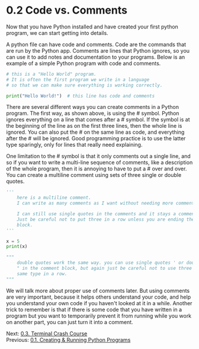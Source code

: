 # 0.2 Code vs. Comments
Now that you have Python installed and have created your first python program, we can start getting into details.

A python file can have code and comments. Code are the commands that are run by the Python app. Comments are lines that 
Python ignores, so you can use it to add notes and documentation to your programs. Below is an example of a simple 
Python program with code and comments.

```python
# this is a "Hello World" program.
# It is often the first program we write in a language 
# so that we can make sure everything is working correctly.

print("Hello World!")  # this line has code and comments
```

There are several different ways you can create comments in a Python program. The first way, as shown above, is using 
the # symbol. Python ignores everything on a line that comes after a # symbol. If the symbol is at the beginning of the 
line as on the first three lines, then the whole line is ignored. You can also put the # on the same line as code, and 
everything after the # will be ignored. Good programming practice is to use the latter type sparingly, only for lines 
that really need explaining.

One limitation to the # symbol is that it only comments out a single line, and so if you want to write a multi-line 
sequence of comments, like a description of the whole program, then it is annoying to have to put a # over and over. 
You can create a multiline comment using sets of three single or double quotes.

```python
'''
	here is a multiline comment.
	I can write as many comments as I want without needing more comment symbols.

	I can still use single quotes in the comments and it stays a comment: '
	Just be careful not to put three in a row unless you are ending the comment
	block.
'''

x = 5
print(x)

"""
	double quotes work the same way. you can use single quotes ' or double quotes 
	" in the comment block, but again just be careful not to use three of the 
	same type in a row.
"""

```

We will talk more about proper use of comments later. But using comments are very important, because it helps others 
understand your code, and help you understand your own code if you haven't looked at it in a while. Another trick to 
remember is that if there is some code that you have written in a program but you want to temporarily prevent it from 
running while you work on another part, you can just turn it into a comment.

Next: [0.3. Terminal Crash Course](0.3.%20Terminal%20Crash%20Course.md)<br>
Previous: [0.1. Creating & Running Python Programs](0.1.%20Creating%20&%20Running%20Python%20Programs.md)



